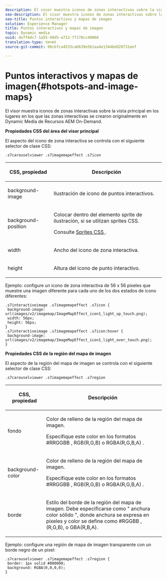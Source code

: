 ```yaml
---
description: El visor muestra iconos de zonas interactivas sobre la vista principal en los lugares en los que las zonas interactivas se crearon originalmente en Dynamic Media de Recursos AEM On-Demand.
seo-description: El visor muestra iconos de zonas interactivas sobre la vista principal en los lugares en los que las zonas interactivas se crearon originalmente en Dynamic Media de Recursos AEM On-Demand.
seo-title: Puntos interactivos y mapas de imagen
solution: Experience Manager
title: Puntos interactivos y mapas de imagen
topic: Dynamic media
uuid: de7f4dc7-1a55-49d5-a712-7f178cc49068
translation-type: tm+mt
source-git-commit: 90cbfca4533ca6639e561aa4e1344bdd20731eef

---
```



# Puntos interactivos y mapas de imagen{#hotspots-and-image-maps}

El visor muestra iconos de zonas interactivas sobre la vista principal en los lugares en los que las zonas interactivas se crearon originalmente en Dynamic Media de Recursos AEM On-Demand.

<!--<a id="section_061E550C1C1D4DB2BD663A898895B38C"></a>-->

**Propiedades CSS del área del visor principal**

El aspecto del icono de zona interactiva se controla con el siguiente selector de clase CSS:

```
.s7carouselviewer .s7imagemapeffect .s7icon
```

<table id="table_94EE3F5BBE4547C0B4943471CEE7EDE4"> 
 <thead> 
  <tr> 
   <th colname="col1" class="entry"> <p> CSS, propiedad </p> </th> 
   <th colname="col2" class="entry"> <p>Descripción </p> </th> 
  </tr> 
 </thead>
 <tbody> 
  <tr> 
   <td colname="col1"> <p> <span class="codeph"> background-image </span> </p> </td> 
   <td colname="col2"> <p>Ilustración de icono de puntos interactivos. </p> </td> 
  </tr> 
  <tr> 
   <td colname="col1"> <p> <span class="codeph"> background-position </span> </p> </td> 
   <td colname="col2"> <p>Colocar dentro del elemento sprite de ilustración, si se utilizan sprites CSS. </p> <p>Consulte <a href="../../../c-html5-aem-asset-viewers/c-html5-aem-interactive-images/c-html5-aem-interactive-image-customizingviewer/c-html5-aem-interactive-image-customizingviewer.md#section-9b6d8d601cb441d08214dada7bb4eddc" format="dita" scope="local"> Sprites CSS </a>. </p> </td> 
  </tr> 
  <tr> 
   <td colname="col1"> <p> <span class="codeph"> width </span> </p> </td> 
   <td colname="col2"> <p>Ancho del icono de zona interactiva. </p> </td> 
  </tr> 
  <tr> 
   <td colname="col1"> <p> <span class="codeph"> height </span> </p> </td> 
   <td colname="col2"> <p>Altura del icono de punto interactivo. </p> </td> 
  </tr> 
 </tbody> 
</table>

Ejemplo: configure un icono de zona interactiva de 56 x 56 píxeles que muestre una imagen diferente para cada uno de los dos estados de icono diferentes:

```
.s7interactiveimage .s7imagemapeffect .s7icon { 
 background-image: url(images/v2/imagemap/ImageMapEffect_icon1_light_up_touch.png); 
 width: 56px; 
 height: 56px; 
} 
.s7interactiveimage .s7imagemapeffect .s7icon:hover { 
 background-image: url(images/v2/imagemap/ImageMapEffect_icon1_light_over_touch.png); 
}
```

<!--<a id="section_26D0B8444D1F42D493793FF54968C0B9"></a>-->

**Propiedades CSS de la región del mapa de imagen**

El aspecto de la región del mapa de imagen se controla con el siguiente selector de clase CSS:

`.s7carouselviewer .s7imagemapeffect .s7region`

<table id="table_DAE7A78AA4A74DC78B2D94F29E8E236B"> 
 <thead> 
  <tr> 
   <th colname="col1" class="entry"> <p> CSS, propiedad </p> </th> 
   <th colname="col2" class="entry"> <p>Descripción </p> </th> 
  </tr> 
 </thead>
 <tbody> 
  <tr> 
   <td colname="col1"> <p> <span class="codeph"> fondo </span> </p> </td> 
   <td colname="col2"> <p>Color de relleno de la región del mapa de imagen. </p> <p>Especifique este color en los formatos <span class="codeph"> #RRGGBB </span>, <span class="codeph"> RGB(R,G,B) </span>o <span class="codeph"> RGBA(R,G,B,A) </span> . </p> </td> 
  </tr> 
  <tr> 
   <td colname="col1"> <p> <span class="codeph"> background-color </span> </p> </td> 
   <td colname="col2"> <p>Color de relleno de la región del mapa de imagen. </p> <p>Especifique este color en los formatos <span class="codeph"> #RRGGBB </span>, <span class="codeph"> RGB(R,G,B) </span>o <span class="codeph"> RGBA(R,G,B,A) </span> . </p> </td> 
  </tr> 
  <tr> 
   <td colname="col1"> <p> <span class="codeph"> borde </span> </p> </td> 
   <td colname="col2"> <p> Estilo del borde de la región del mapa de imagen. Debe especificarse como " <span class="codeph"> anchura </span><span class="codeph"> color sólido </span>", donde <span class="codeph"> anchura </span> se expresa en píxeles y <span class="codeph"> color </span> se define como <span class="codeph"> #RGGBB </span><span class="codeph"> </span><span class="codeph"> </span>,(R,G,B), o GBA(R,B,A). </p> </td> 
  </tr> 
 </tbody> 
</table>

Ejemplo: configure una región de mapa de imagen transparente con un borde negro de un píxel:

```
.s7carouselviewer .s7imagemapeffect .s7region { 
 border: 1px solid #000000; 
 background: RGBA(0,0,0,0);  
}
```

